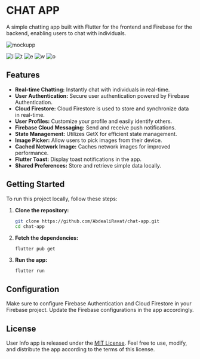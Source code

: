 # CHAT APP

A simple chatting app built with Flutter for the frontend and Firebase for the backend, enabling users to chat with individuals.

![mockupp](https://github.com/AbdealiRavat/chat-app/assets/71277590/408f76c1-60d4-44f0-80c2-5aaa54faafa3)

![i](https://github.com/AbdealiRavat/chat-app/assets/71277590/0d154911-0848-4734-b4f3-95eb2f5b939e) ![t](https://github.com/AbdealiRavat/chat-app/assets/71277590/d6bed401-517a-446b-83dc-32aca8c7d8a7) ![e](https://github.com/AbdealiRavat/chat-app/assets/71277590/08414108-3768-40f7-83dc-fde9c7f4f0d8) 
![w](https://github.com/AbdealiRavat/chat-app/assets/71277590/6ae4e336-744d-4905-82ea-8a619f1f8d2c) ![o](https://github.com/AbdealiRavat/chat-app/assets/71277590/1748dedb-0056-4055-a3f7-d0e0247367e1)


## Features

- **Real-time Chatting:** Instantly chat with individuals in real-time.
- **User Authentication:** Secure user authentication powered by Firebase Authentication.
- **Cloud Firestore:** Cloud Firestore is used to store and synchronize data in real-time.
- **User Profiles:** Customize your profile and easily identify others.
- **Firebase Cloud Messaging:** Send and receive push notifications.
- **State Management:** Utilizes GetX for efficient state management.
- **Image Picker:** Allow users to pick images from their device.
- **Cached Network Image:** Caches network images for improved performance.
- **Flutter Toast:** Display toast notifications in the app.
- **Shared Preferences:** Store and retrieve simple data locally.

## Getting Started

To run this project locally, follow these steps:

1. **Clone the repository:**
   ```bash
   git clone https://github.com/AbdealiRavat/chat-app.git
   cd chat-app

2. **Fetch the dependencies:**
   ```
   flutter pub get
   ```
   
3. **Run the app:**
    
   ```
   flutter run
   ```

## Configuration

Make sure to configure Firebase Authentication and Cloud Firestore in your Firebase project. Update the Firebase configurations in the app accordingly.

## License

User Info app is released under the [MIT License](https://opensource.org/licenses/MIT). Feel free to use, modify, and distribute the app according to the terms of this license.
